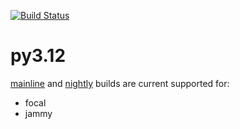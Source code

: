 [![Build Status](https://github.com/deadsnakes/py3.12/actions/workflows/main.yml/badge.svg)](https://github.com/deadsnakes/py3.12/actions/workflows/main.yml)

py3.12
======

[mainline] and [nightly] builds are current supported for:

- focal
- jammy

[mainline]: https://launchpad.net/~deadsnakes/+archive/ubuntu/ppa
[nightly]: https://launchpad.net/~deadsnakes/+archive/ubuntu/nightly
